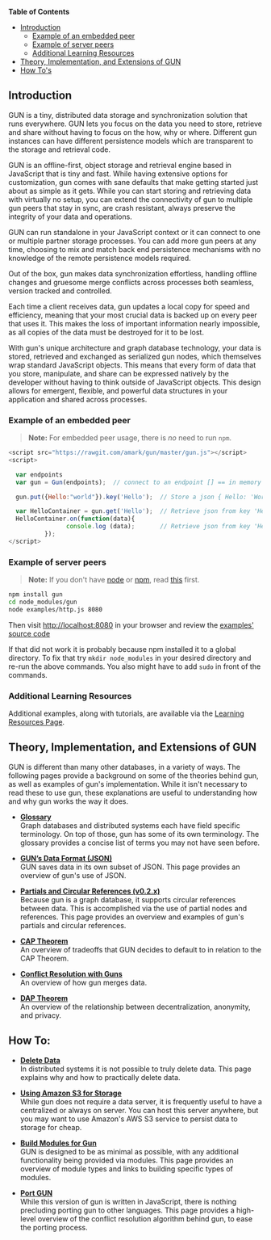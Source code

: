 **Table of Contents**
 - [Introduction](#Introduction)
    - [Example of an embedded peer](#Example-of-an-embedded-peer)
    - [Example of server peers](#Example-of-server-peers)
    - [Additional Learning Resources](#Additional-Learning-Resources)
 - [Theory, Implementation, and Extensions of GUN](#Theory-Implementation-and-Extensions-of-GUN) 
 - [How To's](#How-To)   

## Introduction
GUN is a tiny, distributed data storage and synchronization solution that runs everywhere. GUN lets you focus on the data you need to store, retrieve and share without having to focus on the how, why or where. Different gun instances can have different persistence models which are transparent to the storage and retrieval code.

GUN is an offline-first, object storage and retrieval engine based in JavaScript that is tiny and fast. While having extensive options for customization, gun comes with sane defaults that make getting started just about as simple as it gets. While you can start storing and retrieving data with virtually no setup, you can extend the connectivity of gun to multiple gun peers that stay in sync, are crash resistant, always preserve the integrity of your data and operations. 

GUN can run standalone in your JavaScript context or it can connect to one or multiple partner storage processes. You can add more gun peers at any time, choosing to mix and match back end persistence mechanisms with no knowledge of the remote persistence models required. 

Out of the box, gun makes data synchronization effortless, handling offline changes and gruesome merge conflicts across processes both seamless, version tracked and controlled.

Each time a client receives data, gun updates a local copy for speed and efficiency, meaning that your most crucial data is backed up on every peer that uses it.  This makes the loss of important information nearly impossible, as all copies of the data must be destroyed for it to be lost. 

With gun's unique architecture and graph database technology, your data is stored, retrieved and exchanged as serialized gun nodes, which themselves wrap standard JavaScript objects. This means that every form of data that you store, manipulate, and share can be expressed natively by the developer without having to think outside of JavaScript objects. This design allows for emergent, flexible, and powerful data structures in your application and shared across processes. 

### Example of an embedded peer

> **Note:**  For embedded peer usage, there is *no* need to run `npm`.

```JavaScript
<script src="https://rawgit.com/amark/gun/master/gun.js"></script>
<script>

  var endpoints
  var gun = Gun(endpoints);  // connect to an endpoint [] == in memory only

  gun.put({Hello:"world"}).key('Hello');  // Store a json { Hello: 'World'} at path 'Hello'

  var HelloContainer = gun.get('Hello');  // Retrieve json from key 'Hello' 
  HelloContainer.on(function(data){
                console.log (data);       // Retrieve json from key 'Hello' 
          });
</script>
```

### Example of server peers


> **Note:** If you don't have [node](http://nodejs.org/) or [npm](https://www.npmjs.com/), read [this](https://github.com/amark/gun/blob/master/examples/install.sh) first.

```bash
npm install gun
cd node_modules/gun
node examples/http.js 8080
```

Then visit [http://localhost:8080](http://localhost:8080) in your browser and review the [examples' source code](../blob/master/examples)

If that did not work it is probably because npm installed it to a global directory. To fix that try `mkdir node_modules` in your desired directory and re-run the above commands. You also might have to add `sudo` in front of the commands.

### Additional Learning Resources

Additional examples, along with tutorials, are available via the [Learning Resources Page](http://gun.js.org/learning.html).

## Theory, Implementation, and Extensions of GUN

GUN is different than many other databases, in a variety of ways.  The following pages provide a background on some of the theories behind gun, as well as examples of gun's implementation.  While it isn't necessary to read these to use gun, these explanations are useful to understanding how and why gun works the way it does.

 - **[Glossary](Glossary)**  
   Graph databases and distributed systems each have field specific terminology.  On top of those, gun has some of its own terminology.  The glossary provides a concise list of terms you may not have seen before.

 - **[GUN’s Data Format (JSON)](GUN’s-Data-Format-(JSON))**  
   GUN saves data in its own subset of JSON.  This page provides an overview of gun's use of JSON.

 - **[Partials and Circular References (v0.2.x)](Partials-and-Circular-References-(v0.2.x))**  
   Because gun is a graph database, it supports circular references between data.  This is accomplished via the use of partial nodes and references.  This page provides an overview and examples of gun's partials and circular references.

 - **[CAP Theorem](CAP-Theorem)**  
   An overview of tradeoffs that GUN decides to default to in relation to the CAP Theorem.

 - **[Conflict Resolution with Guns](Conflict-Resolution-with-Guns)**  
   An overview of how gun merges data.

 - **[DAP Theorem](DAP-Theorem)**  
   An overview of the relationship between decentralization, anonymity, and privacy.


## How To:
 - **[Delete Data](Delete)**  
   In distributed systems it is not possible to truly delete data.  This page explains why and how to practically delete data.
  
 - **[Using Amazon S3 for Storage](Using-Amazon-S3-for-Storage)**  
   While gun does not require a data server, it is frequently useful to have a centralized or always on server. You can host this server anywhere, but you may want to use Amazon's AWS S3 service to persist data to storage for cheap.

 - **[Build Modules for Gun](Building-Modules-for-Gun)**  
   GUN is designed to be as minimal as possible, with any additional functionality being provided via modules. This page provides an overview of module types and links to building specific types of modules.

 - **[Port GUN](Porting-GUN)**  
   While this version of gun is written in JavaScript, there is nothing precluding porting gun to other languages.  This page provides a high-level overview of the conflict resolution algorithm behind gun, to ease the porting process.